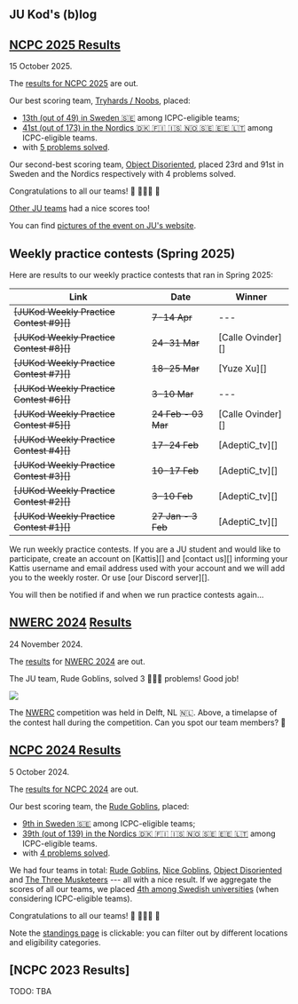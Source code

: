 JU Kod's (b)log
---------------


## [NCPC 2025 Results][ncpc25results]

15 October 2025.


The [results for NCPC 2025][ncpc25results] are out.

Our best scoring team, [Tryhards / Noobs][tryhards-noobs], placed:

* [13th (out of 49) in Sweden 🇸🇪][ncpc25results-sv]
  among ICPC-eligible teams;
* [41st (out of 173) in the Nordics 🇩🇰 🇫🇮 🇮🇸 🇳🇴 🇸🇪 🇪🇪 🇱🇹][ncpc25results]
  among ICPC-eligible teams.
* with [5 problems solved](https://open.kattis.com/problem-sources/Nordic%20Collegiate%20Programming%20Contest%20%28NCPC%29%202024?order=difficulty_data).

Our second-best scoring team, [Object Disoriented][object-disoriented], placed
23rd and 91st in Sweden and the Nordics respectively with 4 problems solved.

Congratulations to all our teams! 🎈 👏👏👏 🎉

[Other JU teams][ncpc25results-ju] had a nice scores too!

You can find [pictures of the event on JU's website][ncpc25pictures].

[ncpc25results]:    https://ncpc25.kattis.com/contests/ncpc25/standings/icpc
[ncpc25results-sv]: https://ncpc25.kattis.com/contests/ncpc25/standings/sweden/icpc
[ncpc25results-ju]: https://ncpc25.kattis.com/contests/ncpc25/standings/sweden/jonkoping-university
[tryhards-noobs]:     https://ncpc25.kattis.com/contests/ncpc25/teams/840425
[object-disoriented]: https://ncpc25.kattis.com/contests/ncpc25/teams/840426
[ncpc25problems]: https://open.kattis.com/problem-sources/Nordic%20Collegiate%20Programming%20Contest%20(NCPC)%202025?order=difficulty_data
[ncpc25pictures]: https://ju.se/center/spark/nyheter/news/2025-10-10-tekniska-hogskolan-vard-for-stor-programmeringstavling.html


## Weekly practice contests (Spring 2025)

Here are results to our weekly practice contests that ran in Spring 2025:

| Link                                      | Date                | Winner            |
| ----------------------------------------- | ------------------- | ----------------- |
| ~~[JUKod Weekly Practice Contest #9][]~~  | ~~7-14 Apr~~        | ---               |
| ~~[JUKod Weekly Practice Contest #8][]~~  | ~~24-31 Mar~~       | [Calle Ovinder][] |
| ~~[JUKod Weekly Practice Contest #7][]~~  | ~~18-25 Mar~~       | [Yuze Xu][]       |
| ~~[JUKod Weekly Practice Contest #6][]~~  | ~~3-10 Mar~~        | ---               |
| ~~[JUKod Weekly Practice Contest #5][]~~  | ~~24 Feb - 03 Mar~~ | [Calle Ovinder][] |
| ~~[JUKod Weekly Practice Contest #4][]~~  | ~~17-24 Feb~~       | [AdeptiC_tv][]    |
| ~~[JUKod Weekly Practice Contest #3][]~~  | ~~10-17 Feb~~       | [AdeptiC_tv][]    |
| ~~[JUKod Weekly Practice Contest #2][]~~  | ~~3-10 Feb~~        | [AdeptiC_tv][]    |
| ~~[JUKod Weekly Practice Contest #1][]~~  | ~~27 Jan - 3 Feb~~  | [AdeptiC_tv][]    |

We run weekly practice contests.
If you are a JU student and would like to participate,
create an account on [Kattis][] and
[contact us][] informing your Kattis username
and email address used with your account
and we will add you to the weekly roster.
Or use [our Discord server][].

You will then be notified if and when we run practice contests again...


## [NWERC 2024][nwerc-2024] [Results][nwerc-2024-results]

24 November 2024.

The [results][nwerc-2024-results] for [NWERC 2024][nwerc-2024] are out.

The JU team, Rude Goblins, solved 3 🎈🎈🎈 problems!
Good job!

![](https://github.com/user-attachments/assets/b719083b-b6af-4074-85ce-fdf3c9a49633)

The [NWERC][nwerc-2024] competition was held in Delft, NL 🇳🇱.
Above, a timelapse of the contest hall during the competition.
Can you spot our team members?  🤔

[nwerc-2024]: https://2024.nwerc.eu/
[nwerc-2024-results]: https://2024.nwerc.eu/main/scoreboard/


## [NCPC 2024 Results]

5 October 2024.

The [results for NCPC 2024][] are out.

Our best scoring team, the [Rude Goblins][], placed:

* [9th in Sweden 🇸🇪](https://ncpc24.kattis.com/contests/ncpc24/standings?filter=6290)
  among ICPC-eligible teams;
* [39th (out of 139) in the Nordics 🇩🇰 🇫🇮 🇮🇸 🇳🇴 🇸🇪 🇪🇪 🇱🇹](https://ncpc24.kattis.com/contests/ncpc24/standings?filter=6262)
  among ICPC-eligible teams.
* with [4 problems solved](https://open.kattis.com/problem-sources/Nordic%20Collegiate%20Programming%20Contest%20%28NCPC%29%202024?order=difficulty_data).

We had four teams in total:
[Rude Goblins][],
[Nice Goblins][],
[Object Disoriented][] and
[The Three Musketeers][]
--- all with a nice result.
If we aggregate the scores of all our teams,
we placed [4th among Swedish universities](https://ncpc24.kattis.com/contests/ncpc24/standings?filter=6290)
(when considering ICPC-eligible teams).

Congratulations to all our teams! 🎈 👏👏👏 🎉

Note the [standings page][standings-ncpc24] is clickable:
you can filter out by different locations and eligibility categories.

[standings-ncpc24]:      https://ncpc24.kattis.com/contests/ncpc24/standings
[NCPC 2024 Results]:     https://ncpc24.kattis.com/contests/ncpc24/standings
[results for NCPC 2024]: https://ncpc24.kattis.com/contests/ncpc24/standings
[Rude Goblins]:          https://ncpc24.kattis.com/contests/ncpc24/teams/710181
[Nice Goblins]:          https://ncpc24.kattis.com/contests/ncpc24/teams/710349
[Object Disoriented]:    https://ncpc24.kattis.com/contests/ncpc24/teams/710324
[The Three Musketeers]:  https://ncpc24.kattis.com/contests/ncpc24/teams/710223


## [NCPC 2023 Results]

TODO: TBA
